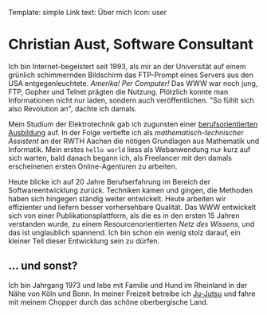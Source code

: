 Template: simple
Link text: Über mich
Icon: user

# Christian Aust, Software Consultant

Ich bin Internet-begeistert seit 1993, als mir an der Universität auf einem grünlich schimmernden Bildschirm das FTP-Prompt eines Servers aus den USA entgegenleuchtete. *Amerika! Per Computer!* Das WWW war noch jung, FTP, Gopher und Telnet prägten die Nutzung. Plötzlich konnte man Informationen nicht nur laden, sondern auch veröffentlichen. "So fühlt sich also Revolution an", dachte ich damals.

Mein Studium der Elektrotechnik gab ich zugunsten einer [berufsorientierten Ausbildung](http://www.matse-ausbildung.de/) auf. In der Folge vertiefte ich als *mathematisch-technischer Assistent* an der RWTH Aachen die nötigen Grundlagen aus Mathematik und Informatik. Mein erstes `hello world` liess als Webanwendung nur kurz auf sich warten, bald danach begann ich, als Freelancer mit den damals erscheinenen ersten Online-Agenturen zu arbeiten.

Heute blicke ich auf 20 Jahre Berufserfahrung im Bereich der Softwareentwicklung zurück. Techniken kamen und gingen, die Methoden haben sich hingegen ständig weiter entwickelt. Heute arbeiten wir effizienter und liefern besser vorhersehbare Qualität. Das WWW entwickelt sich von einer Publikationsplattform, als die es in den ersten 15 Jahren verstanden wurde, zu einem Resourcenorientierten *Netz des Wissens*, und das ist unglaublich spannend. Ich bin schon ein wenig stolz darauf, ein kleiner Teil dieser Entwicklung sein zu dürfen.

## … und sonst?

Ich bin Jahrgang 1973 und lebe mit Familie und Hund im Rheinland in der Nähe von Köln und Bonn. In meiner Freizeit betreibe ich [Ju-Jutsu](http://nwjjv.eu) und fahre mit meinem Chopper durch das schöne oberbergische Land.
